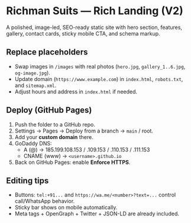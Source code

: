 # Richman Suits — Rich Landing (V2)

A polished, image-led, SEO-ready static site with hero section, features, gallery, contact cards, sticky mobile CTA, and schema markup.

## Replace placeholders
- Swap images in `/images` with real photos (`hero.jpg`, `gallery_1..6.jpg`, `og-image.jpg`).
- Update domain (`https://www.example.com`) in `index.html`, `robots.txt`, and `sitemap.xml`.
- Adjust hours and address in `index.html` if needed.

## Deploy (GitHub Pages)
1. Push the folder to a GitHub repo.
2. Settings → Pages → Deploy from a branch → `main` / root.
3. Add your **custom domain** there.
4. GoDaddy DNS:
   - A (@) → 185.199.108.153 / .109.153 / .110.153 / .111.153
   - CNAME (www) → `<username>.github.io`
5. Back on GitHub Pages: enable **Enforce HTTPS**.

## Editing tips
- Buttons: `tel:+91...` and `https://wa.me/<number>?text=...` control call/WhatsApp behavior.
- Sticky bar shows on mobile automatically.
- Meta tags + OpenGraph + Twitter + JSON-LD are already included.
